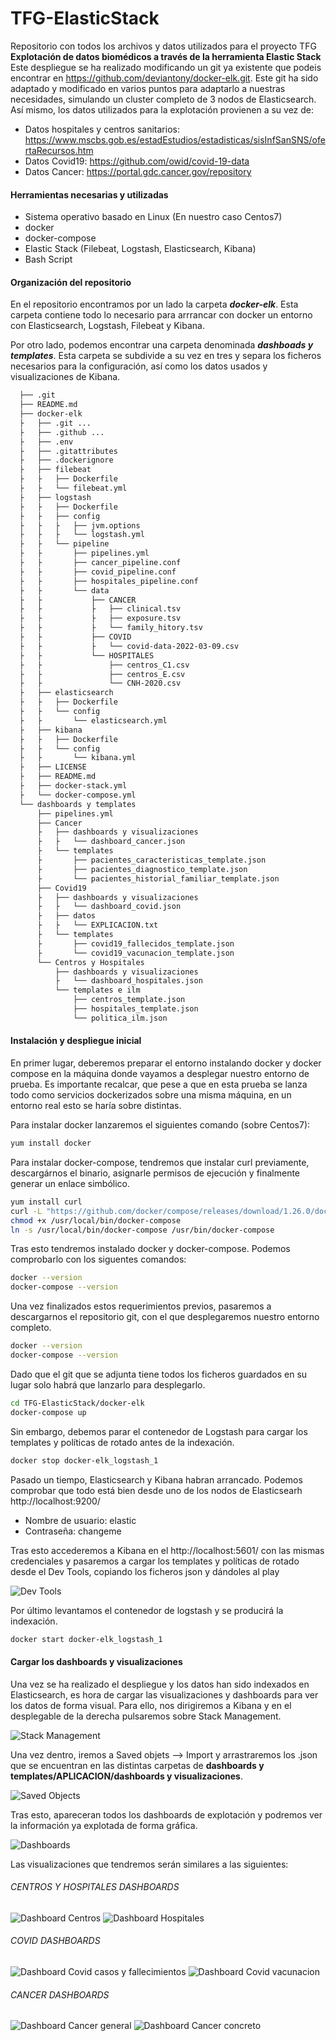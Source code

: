 # TFG-ElasticStack
Repositorio con todos los archivos y datos utilizados para el proyecto TFG **__Explotación de datos biomédicos a través de la herramienta Elastic Stack__**
Este despliegue se ha realizado modificando un git ya existente que podeis encontrar en https://github.com/deviantony/docker-elk.git. Este git ha sido adaptado y modificado en varios puntos para adaptarlo a nuestras necesidades, simulando un cluster completo de 3 nodos de Elasticsearch.
Así mismo, los datos utilizados para la explotación provienen a su vez de:
  - Datos hospitales y centros sanitarios: https://www.mscbs.gob.es/estadEstudios/estadisticas/sisInfSanSNS/ofertaRecursos.htm
  - Datos Covid19: https://github.com/owid/covid-19-data
  - Datos Cancer: https://portal.gdc.cancer.gov/repository


#### Herramientas necesarias y utilizadas
  - Sistema operativo basado en Linux (En nuestro caso Centos7)
  - docker
  - docker-compose
  - Elastic Stack (Filebeat, Logstash, Elasticsearch, Kibana)
  - Bash Script

#### Organización del repositorio
En el repositorio encontramos por un lado la carpeta **_docker-elk_**. Esta carpeta contiene todo lo necesario para arrrancar con docker un entorno con Elasticsearch, Logstash, Filebeat y Kibana.

Por otro lado, podemos encontrar una carpeta denominada **_dashboads y templates_**. Esta carpeta se subdivide a su vez en tres y separa los ficheros necesarios para la configuración, así como los datos usados y visualizaciones de Kibana.

```bash
  ├── .git
  ├── README.md
  ├── docker-elk
  ├   ├── .git ...
  ├   ├── .github ...
  ├   ├── .env
  ├   ├── .gitattributes
  ├   ├── .dockerignore
  ├   ├── filebeat
  ├   ├   ├── Dockerfile
  ├   ├   └── filebeat.yml
  ├   ├── logstash
  ├   ├   ├── Dockerfile
  ├   ├   ├── config
  ├   ├   ├   ├── jvm.options
  ├   ├   ├   └── logstash.yml
  ├   ├   └── pipeline
  ├   ├       ├── pipelines.yml
  ├   ├       ├── cancer_pipeline.conf
  ├   ├       ├── covid_pipeline.conf
  ├   ├       ├── hospitales_pipeline.conf
  ├   ├       └── data
  ├   ├           ├── CANCER
  ├   ├           ├   ├── clinical.tsv
  ├   ├           ├   ├── exposure.tsv
  ├   ├           ├   └── family_hitory.tsv
  ├   ├           ├── COVID
  ├   ├           ├   └── covid-data-2022-03-09.csv
  ├   ├           └── HOSPITALES
  ├   ├               ├── centros_C1.csv
  ├   ├               ├── centros_E.csv
  ├   ├               └── CNH-2020.csv
  ├   ├── elasticsearch
  ├   ├   ├── Dockerfile
  ├   ├   └── config
  ├   ├       └── elasticsearch.yml
  ├   ├── kibana
  ├   ├   ├── Dockerfile
  ├   ├   └── config
  ├   ├       └── kibana.yml
  ├   ├── LICENSE
  ├   ├── README.md
  ├   ├── docker-stack.yml
  ├   └── docker-compose.yml
  └── dashboards y templates
      ├── pipelines.yml
      ├── Cancer
      ├   ├── dashboards y visualizaciones
      ├   ├   └── dashboard_cancer.json
      ├   └── templates
      ├       ├── pacientes_caracteristicas_template.json
      ├       ├── pacientes_diagnostico_template.json
      ├       └── pacientes_historial_familiar_template.json
      ├── Covid19
      ├   ├── dashboards y visualizaciones
      ├   ├   └── dashboard_covid.json
      ├   ├── datos
      ├   ├   └── EXPLICACION.txt
      ├   └── templates
      ├       ├── covid19_fallecidos_template.json
      ├       └── covid19_vacunacion_template.json
      └── Centros y Hospitales
          ├── dashboards y visualizaciones
          ├   └── dashboard_hospitales.json
          └── templates e ilm
              ├── centros_template.json
              ├── hospitales_template.json
              └── politica_ilm.json
```

#### Instalación y despliegue inicial
En primer lugar, deberemos preparar el entorno instalando docker y docker compose en la máquina donde vayamos a desplegar nuestro entorno de prueba.
Es importante recalcar, que pese a que en esta prueba se lanza todo como servicios dockerizados sobre una misma máquina, en un entorno real esto se haría sobre distintas.

Para instalar docker lanzaremos el siguientes comando (sobre Centos7):
```bash
yum install docker
```

Para instalar docker-compose, tendremos que instalar curl previamente, descargárnos el binario, asignarle permisos de ejecución y finalmente generar un enlace simbólico.
```bash
yum install curl
curl -L "https://github.com/docker/compose/releases/download/1.26.0/docker-compose-$(uname -s)-$(uname -m)" -o /usr/local/bin/docker-compose
chmod +x /usr/local/bin/docker-compose
ln -s /usr/local/bin/docker-compose /usr/bin/docker-compose
```

Tras esto tendremos instalado docker y docker-compose. Podemos comprobarlo con los siguentes comandos:
```bash
docker --version
docker-compose --version
```
Una vez finalizados estos requerimientos previos, pasaremos a descargarnos el repositorio git, con el que desplegaremos nuestro entorno completo.
```bash
docker --version
docker-compose --version
```

Dado que el git que se adjunta tiene todos los ficheros guardados en su lugar solo habrá que lanzarlo para desplegarlo.
```bash
cd TFG-ElasticStack/docker-elk
docker-compose up
```
Sin embargo, debemos parar el contenedor de Logstash para cargar los templates y políticas de rotado antes de la indexación.
```bash
docker stop docker-elk_logstash_1
```
Pasado un tiempo, Elasticsearch y Kibana habran arrancado. Podemos comprobar que todo está bien desde uno de los nodos de Elasticsearh http://localhost:9200/ 
  - Nombre de usuario: elastic
  - Contraseña: changeme

Tras esto accederemos a Kibana en el http://localhost:5601/ con las mismas credenciales y pasaremos a cargar los templates y políticas de rotado desde el Dev Tools, copiando los ficheros json y dándoles al play

![Dev Tools](https://github.com/Soniarpb/TFG-ElasticStack/blob/main/Imagenes-readme/DevTools.png)

Por último levantamos el contenedor de logstash y se producirá la indexación.
```bash
docker start docker-elk_logstash_1
```

#### Cargar los dashboards y visualizaciones
Una vez se ha realizado el despliegue y los datos han sido indexados en Elasticsearch, es hora de cargar las visualizaciones y dashboards para ver los datos de forma visual.
Para ello, nos dirigiremos a Kibana y en el desplegable de la derecha pulsaremos sobre Stack Management.

![Stack Management](https://github.com/Soniarpb/TFG-ElasticStack/blob/main/Imagenes-readme/Stack%20Management.png)


Una vez dentro, iremos a Saved objets --> Import y arrastraremos los .json que se encuentran en las distintas carpetas de **dashboards y templates/APLICACION/dashboards y visualizaciones**.

![Saved Objects](https://github.com/Soniarpb/TFG-ElasticStack/blob/main/Imagenes-readme/Saved%20Objects.png)

Tras esto, apareceran todos los dashboards de explotación y podremos ver la información ya explotada de forma gráfica.

![Dashboards](https://github.com/Soniarpb/TFG-ElasticStack/blob/main/Imagenes-readme/Dashboards.png)

Las visualizaciones que tendremos serán similares a las siguientes:
###### CENTROS Y HOSPITALES DASHBOARDS
![Dashboard Centros](https://github.com/Soniarpb/TFG-ElasticStack/blob/main/Imagenes-readme/dashboard%20centros%20y%20hospitales.PNG)
![Dashboard Hospitales](https://github.com/Soniarpb/TFG-ElasticStack/blob/main/Imagenes-readme/dashboard%20hospitales.png)



###### COVID DASHBOARDS
![Dashboard Covid casos y fallecimientos](https://github.com/Soniarpb/TFG-ElasticStack/blob/main/Imagenes-readme/dashboard%20casos%20y%20fallecimientos.png)
![Dashboard Covid vacunacion](https://github.com/Soniarpb/TFG-ElasticStack/blob/main/Imagenes-readme/dashboard%20vacunaci%C3%B3n.png)



###### CANCER DASHBOARDS
![Dashboard Cancer general](https://github.com/Soniarpb/TFG-ElasticStack/blob/main/Imagenes-readme/dashboard%20cancer%20general.png)
![Dashboard Cancer concreto](https://github.com/Soniarpb/TFG-ElasticStack/blob/main/Imagenes-readme/dashboard%20cancer%20concreto.png)
